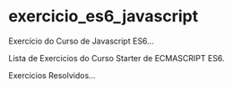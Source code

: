 # exercicio_es6_javascript
Exercício do Curso de Javascript ES6...

Lista de Exercicios do Curso Starter de ECMASCRIPT ES6.

Exercicios Resolvidos...
